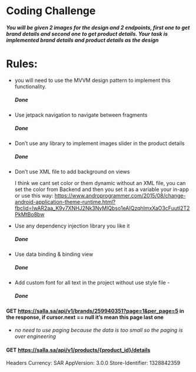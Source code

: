 # Coding Challenge
##### You will be given 2 images for the design and 2 endpoints, first one to get brand details and second one to get product details. Your task is implemented brand details and product details as the design
# Rules:

- you will need to use the MVVM design pattern to implement this functionality. 
  ##### Done

- Use jetpack navigation to navigate between fragments
  ##### Done
- Don’t use any library to implement images slider in the product details
  ##### Done
- Don’t use XML file to add background on views

   I think we cant set color or them dynamic without an XML file, you can set the color from Backend and then you set it as a variable your in-app or use this way: 
   https://www.androprogrammer.com/2015/08/change-android-application-theme-runtime.html?fbclid=IwAR2aa_K9v7XNHJ2Nk3NyMlQbso1eAIQzqhlmxXaO3cFuutI2T2PkMtBo8bw
- Use any dependency injection library you like it
  ##### Done
- Use data binding & binding view
  ##### Done
- Add custom font for all text in the project without use style file -
  ##### Done

#### GET https://salla.sa/api/v1/brands/259940351?page=1&per_page=5 in the response, if cursor.next == null it’s mean this page last one
  - *no need to use paging because the data is too small so the paging is over engineering* 
  
#### GET https://salla.sa/api/v1/products/{product_id}/details

Headers
Currency: SAR
AppVersion: 3.0.0 
Store-Identifier: 1328842359





